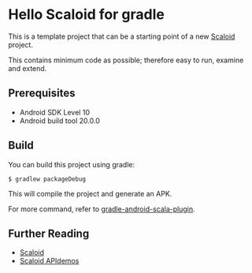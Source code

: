 # Hello Scaloid for gradle

This is a template project that can be a starting point of a new [Scaloid](https://github.com/pocorall/scaloid) project.

This contains minimum code as possible; therefore easy to run, examine and extend.

Prerequisites
-------------
* Android SDK Level 10
* Android build tool 20.0.0

Build
-----
You can build this project using gradle:

    $ gradlew packageDebug

This will compile the project and generate an APK.

For more command, refer to [gradle-android-scala-plugin](https://github.com/saturday06/gradle-android-scala-plugin).

Further Reading
---------------
- [Scaloid](https://github.com/pocorall/scaloid)
- [Scaloid APIdemos](https://github.com/pocorall/scaloid-apidemos)